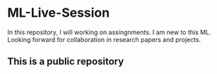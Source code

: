 # ML-Live-Session
In this repository, I will working on assingnments. I am new to this ML. Looking forward for collaboration in research papers and projects. 
## This is a public repository
